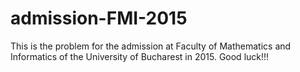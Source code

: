 # admission-FMI-2015
This is the problem for the admission at Faculty of Mathematics and Informatics of the University of Bucharest in 2015. Good luck!!!
